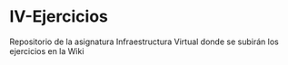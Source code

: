 IV-Ejercicios
=============

Repositorio de la asignatura Infraestructura Virtual donde se subirán los ejercicios en la Wiki
